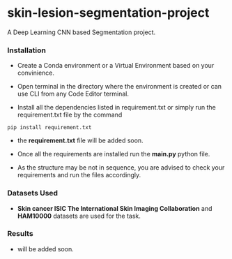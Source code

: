 # skin-lesion-segmentation-project
A  Deep Learning CNN based Segmentation project.

### Installation
- Create a Conda environment or a Virtual Environment based on your convinience.

- Open terminal in the directory where the environment is created or can use CLI from any Code Editor terminal.

- Install all the dependencies listed in requirement.txt or simply run the requirement.txt file by the command 

```
pip install requirement.txt
```

- the **requirement.txt** file will be added soon.

- Once all the requirements are installed run the **main.py** python file.

- As the structure may be not in sequence, you are advised to check your requirements and run the files accordingly.

### Datasets Used
- **Skin cancer ISIC The International Skin Imaging Collaboration** and **HAM10000** datasets are used for the task.

### Results
- will be added soon.
